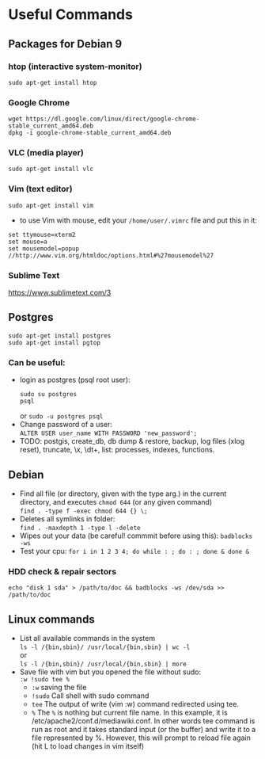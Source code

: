 # Useful Commands

## Packages for Debian 9
### htop (interactive system-monitor)
  `sudo apt-get install htop`
### Google Chrome 
```
wget https://dl.google.com/linux/direct/google-chrome-stable_current_amd64.deb
dpkg -i google-chrome-stable_current_amd64.deb
```
### VLC (media player)
  `sudo apt-get install vlc`
### Vim (text editor)
  `sudo apt-get install vim`
  * to use Vim with mouse, edit your `/home/user/.vimrc` file and put this in it:  
  ```
  set ttymouse=xterm2  
  set mouse=a
  set mousemodel=popup  //http://www.vim.org/htmldoc/options.html#%27mousemodel%27 
  ```
### Sublime Text
 https://www.sublimetext.com/3
 
## Postgres
```
sudo apt-get install postgres
sudo apt-get install pgtop 
```

### Can be useful:
* login as postgres (psql root user):  
    ```
    sudo su postgres
    psql
    ```
     or 
    `sudo -u postgres psql`
* Change password of a user:  
  `ALTER USER user_name WITH PASSWORD 'new_password';`
* TODO: postgis, create_db, db dump & restore, backup, log files (xlog reset), truncate,  \x, \dt+, list: processes, indexes, functions.
## Debian 
 * Find all file (or directory, given with the type arg.) in the current directory, and executes `chmod 644` (or any given command)  
  `find . -type f -exec chmod 644 {} \;`
 * Deletes all symlinks in folder:  
 `find . -maxdepth 1 -type l -delete`
 * Wipes out your data (be careful! commmit before using this):
 `badblocks -ws` 
 * Test your cpu:
 `for i in 1 2 3 4; do while : ; do : ; done & done &`
### HDD check & repair sectors
```
echo "disk 1 sda" > /path/to/doc && badblocks -ws /dev/sda >> /path/to/doc
```

## Linux commands
* List all available commands in the system   
 `ls -l /{bin,sbin}/ /usr/local/{bin,sbin} | wc -l`   
 or  
 `ls -l /{bin,sbin}/ /usr/local/{bin,sbin} | more`
 * Save file with vim but you opened the file without sudo:  
  `:w !sudo tee %`
   * `:w` saving the file
   * `!sudo` Call shell with sudo command
   * `tee` The output of write (vim :w) command redirected using tee.
   * `%` The `%` is nothing but current file name. In this example, it is /etc/apache2/conf.d/mediawiki.conf. In other words tee command is run as root and it takes standard input (or the buffer) and write it to a file represented by %. However, this will prompt to reload file again (hit L to load changes in vim itself)
